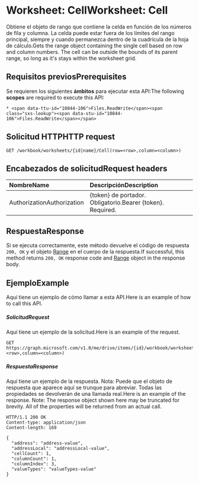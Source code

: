 # <a name="worksheet-cell"></a><span data-ttu-id="10844-101">Worksheet: Cell</span><span class="sxs-lookup"><span data-stu-id="10844-101">Worksheet: Cell</span></span>

<span data-ttu-id="10844-p101">Obtiene el objeto de rango que contiene la celda en función de los números de fila y columna. La celda puede estar fuera de los límites del rango principal, siempre y cuando permanezca dentro de la cuadrícula de la hoja de cálculo.</span><span class="sxs-lookup"><span data-stu-id="10844-p101">Gets the range object containing the single cell based on row and column numbers. The cell can be outside the bounds of its parent range, so long as it's stays within the worksheet grid.</span></span>
## <a name="prerequisites"></a><span data-ttu-id="10844-104">Requisitos previos</span><span class="sxs-lookup"><span data-stu-id="10844-104">Prerequisites</span></span>
<span data-ttu-id="10844-105">Se requieren los siguientes **ámbitos** para ejecutar esta API:</span><span class="sxs-lookup"><span data-stu-id="10844-105">The following **scopes** are required to execute this API:</span></span> 

    * <span data-ttu-id="10844-106">Files.ReadWrite</span><span class="sxs-lookup"><span data-stu-id="10844-106">Files.ReadWrite</span></span>

## <a name="http-request"></a><span data-ttu-id="10844-107">Solicitud HTTP</span><span class="sxs-lookup"><span data-stu-id="10844-107">HTTP request</span></span>
<!-- { "blockType": "ignored" } -->
```http
GET /workbook/worksheets/{id|name}/Cell(row=<row>,column=<column>)

```
## <a name="request-headers"></a><span data-ttu-id="10844-108">Encabezados de solicitud</span><span class="sxs-lookup"><span data-stu-id="10844-108">Request headers</span></span>
| <span data-ttu-id="10844-109">Nombre</span><span class="sxs-lookup"><span data-stu-id="10844-109">Name</span></span>       | <span data-ttu-id="10844-110">Descripción</span><span class="sxs-lookup"><span data-stu-id="10844-110">Description</span></span>|
|:---------------|:----------|
| <span data-ttu-id="10844-111">Authorization</span><span class="sxs-lookup"><span data-stu-id="10844-111">Authorization</span></span>  | <span data-ttu-id="10844-p102">{token} de portador. Obligatorio.</span><span class="sxs-lookup"><span data-stu-id="10844-p102">Bearer {token}. Required.</span></span> |

## <a name="response"></a><span data-ttu-id="10844-114">Respuesta</span><span class="sxs-lookup"><span data-stu-id="10844-114">Response</span></span>

<span data-ttu-id="10844-115">Si se ejecuta correctamente, este método devuelve el código de respuesta `200, OK` y el objeto [Range](../resources/range.md) en el cuerpo de la respuesta.</span><span class="sxs-lookup"><span data-stu-id="10844-115">If successful, this method returns `200, OK` response code and [Range](../resources/range.md) object in the response body.</span></span>

## <a name="example"></a><span data-ttu-id="10844-116">Ejemplo</span><span class="sxs-lookup"><span data-stu-id="10844-116">Example</span></span>
<span data-ttu-id="10844-117">Aquí tiene un ejemplo de cómo llamar a esta API.</span><span class="sxs-lookup"><span data-stu-id="10844-117">Here is an example of how to call this API.</span></span>
##### <a name="request"></a><span data-ttu-id="10844-118">Solicitud</span><span class="sxs-lookup"><span data-stu-id="10844-118">Request</span></span>
<span data-ttu-id="10844-119">Aquí tiene un ejemplo de la solicitud.</span><span class="sxs-lookup"><span data-stu-id="10844-119">Here is an example of the request.</span></span>
<!-- {
  "blockType": "request",
  "name": "worksheet_cell"
}-->
```http
GET https://graph.microsoft.com/v1.0/me/drive/items/{id}/workbook/worksheets/{id|name}/Cell(row=<row>,column=<column>)
```

##### <a name="response"></a><span data-ttu-id="10844-120">Respuesta</span><span class="sxs-lookup"><span data-stu-id="10844-120">Response</span></span>
<span data-ttu-id="10844-p103">Aquí tiene un ejemplo de la respuesta. Nota: Puede que el objeto de respuesta que aparece aquí se trunque para abreviar. Todas las propiedades se devolverán de una llamada real.</span><span class="sxs-lookup"><span data-stu-id="10844-p103">Here is an example of the response. Note: The response object shown here may be truncated for brevity. All of the properties will be returned from an actual call.</span></span>
<!-- {
  "blockType": "response",
  "truncated": true,
  "@odata.type": "microsoft.graph.range"
} -->
```http
HTTP/1.1 200 OK
Content-type: application/json
Content-length: 169

{
  "address": "address-value",
  "addressLocal": "addressLocal-value",
  "cellCount": 1,
  "columnCount": 1,
  "columnIndex": 3,
  "valueTypes": "valueTypes-value"
}
```

<!-- uuid: 8fcb5dbc-d5aa-4681-8e31-b001d5168d79
2015-10-25 14:57:30 UTC -->
<!-- {
  "type": "#page.annotation",
  "description": "Worksheet: Cell",
  "keywords": "",
  "section": "documentation",
  "tocPath": ""
}-->
